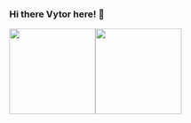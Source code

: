 ### Hi there Vytor here! 👋

<div>
  <a href="https://github.com/vytorJS">
  <img height="155em" src="https://github-readme-stats.vercel.app/api?username=vytor-rosa&show_icons=true&theme=midnight-purple&include_all_commits=true&count_private=true"><img height="155em" src="https://github-readme-stats.vercel.app/api/top-langs/?username=vytor-rosa&layout=compact&langs_count=4&theme=midnight-purple"> 
</div>
